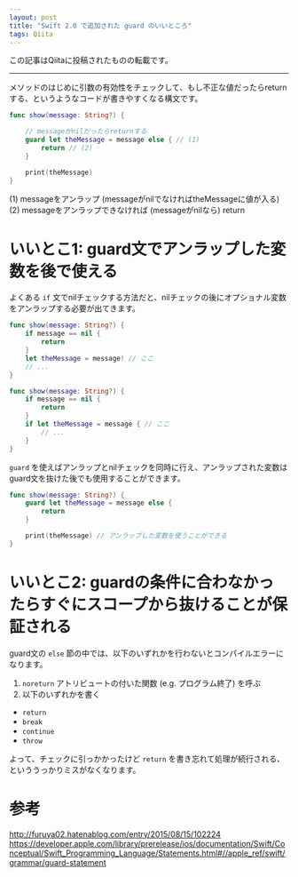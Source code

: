 ```yaml
---
layout: post
title: "Swift 2.0 で追加された guard のいいところ"
tags: Qiita
---
```

この記事はQiitaに投稿されたものの転載です。

---
メソッドのはじめに引数の有効性をチェックして、もし不正な値だったらreturnする、というようなコードが書きやすくなる構文です。

```swift
func show(message: String?) {

    // messageがnilだったらreturnする
    guard let theMessage = message else { // (1)
        return // (2)
    }

    print(theMessage)
}
```
(1) messageをアンラップ (messageがnilでなければtheMessageに値が入る)
(2) messageをアンラップできなければ (messageがnilなら) return


# いいとこ1: guard文でアンラップした変数を後で使える

よくある `if` 文でnilチェックする方法だと、nilチェックの後にオプショナル変数をアンラップする必要が出てきます。

```swift
func show(message: String?) {
    if message == nil {
        return
    }
    let theMessage = message! // ここ
    // ...
}
```

```swift
func show(message: String?) {
    if message == nil {
        return
    }
    if let theMessage = message { // ここ
        // ...
    }
}
```

`guard` を使えばアンラップとnilチェックを同時に行え、アンラップされた変数はguard文を抜けた後でも使用することができます。

```swift
func show(message: String?) {
    guard let theMessage = message else {
        return
    }

    print(theMessage) // アンラップした変数を使うことができる
}
```

# いいとこ2: guardの条件に合わなかったらすぐにスコープから抜けることが保証される

guard文の `else` 節の中では、以下のいずれかを行わないとコンパイルエラーになります。

1. `noreturn` アトリビュートの付いた関数 (e.g. プログラム終了) を呼ぶ
1. 以下のいずれかを書く
  - `return`
  - `break`
  - `continue`
  - `throw`

よって、チェックに引っかかったけど `return` を書き忘れて処理が続行される、といううっかりミスがなくなります。

# 参考
http://furuya02.hatenablog.com/entry/2015/08/15/102224
https://developer.apple.com/library/prerelease/ios/documentation/Swift/Conceptual/Swift_Programming_Language/Statements.html#//apple_ref/swift/grammar/guard-statement
